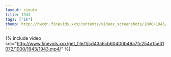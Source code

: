 ```yaml
--- 
layout: sieutv
title: 1943
tags: ["1k"]
thumb: http://hwcdn.finevids.xxx/contents/videos_screenshots/1000/1943/preview.mp4.jpg
---
```

{% include video src="http://www.finevids.xxx/get_file/1/cd43a6cb60400b49a7fc254d15e31072/1000/1943/1943.mp4/" %} 
